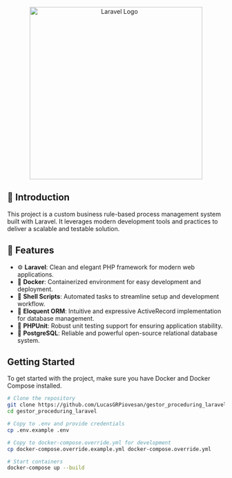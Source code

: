 <p align="center">
  <a href="https://laravel.com" target="_blank">
    <img src="https://raw.githubusercontent.com/laravel/art/master/logo-lockup/5%20SVG/2%20CMYK/1%20Full%20Color/laravel-logolockup-cmyk-red.svg" width="400" alt="Laravel Logo">
  </a>
</p>

## 🚀 Introduction
This project is a custom business rule-based process management system built with Laravel. It leverages modern development tools and practices to deliver a scalable and testable solution.

## 🧩 Features
- ⚙️ **Laravel**: Clean and elegant PHP framework for modern web applications.
- 🐋 **Docker**: Containerized environment for easy development and deployment.
- 🐚 **Shell Scripts**: Automated tasks to streamline setup and development workflow.
- 🧠 **Eloquent ORM**: Intuitive and expressive ActiveRecord implementation for database management.
- 🧪 **PHPUnit**: Robust unit testing support for ensuring application stability.
- 🐘 **PostgreSQL**: Reliable and powerful open-source relational database system.

## Getting Started

To get started with the project, make sure you have Docker and Docker Compose installed.

```bash
# Clone the repository
git clone https://github.com/LucasGRPiovesan/gestor_proceduring_laravel.git
cd gestor_proceduring_laravel

# Copy to .env and provide credentials 
cp .env.example .env

# Copy to docker-compose.override.yml for development
cp docker-compose.override.example.yml docker-compose.override.yml

# Start containers
docker-compose up --build
